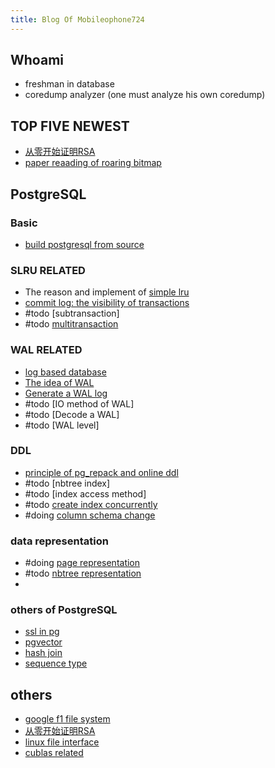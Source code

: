 ```yaml
---
title: Blog Of Mobileophone724
---
```


## Whoami
- freshman in database
- coredump analyzer (one must analyze his own coredump)

## TOP FIVE NEWEST
- [从零开始证明RSA](zero2rsa)
- [paper reaading of roaring bitmap](0x01)

## PostgreSQL
### Basic
- [build postgresql from source](0x00)

### SLRU RELATED
- The reason and implement of [simple lru](slru)
- [commit log: the visibility of transactions](clog)
- #todo [subtransaction]
- #todo [multitransaction](multi-transaction)

### WAL RELATED
- [log based database](database-log)
- [The idea of WAL](wal-basic)
- [Generate a WAL log](wal-insert)
- #todo [IO method of WAL]
- #todo [Decode a WAL]
- #todo [WAL level]

### DDL
- [principle of pg_repack and online ddl](pg_repack)
- #todo [nbtree index]
- #todo [index access method]
- #todo  [create index concurrently](create-index-currently)
- #doing  [column schema change](column-schema-change)

### data representation
- #doing  [page representation](heap-page-representation)
- #todo  [nbtree representation](nbtree-representation)
- 

### others of PostgreSQL
- [ssl in pg](ssl-in-pg)
- [pgvector](pgvector)
- [hash join](hashjoin)
- [sequence type](sequence_type)

## others
- [google f1 file system](google-f1)
- [从零开始证明RSA](zero2rsa)
- [linux file interface](linux-file)
- [cublas related](cublasdgemmtutor)
